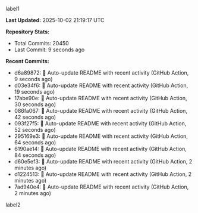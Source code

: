 
label1 
<!-- ACTIVITY_START -->
**Last Updated:** 2025-10-02 21:19:17 UTC

**Repository Stats:**
- Total Commits: 20450
- Last Commit: 9 seconds ago

**Recent Commits:**
- d6a89872: 🤖 Auto-update README with recent activity (GitHub Action, 9 seconds ago)
- d03e34f6: 🤖 Auto-update README with recent activity (GitHub Action, 19 seconds ago)
- 17abe90e: 🤖 Auto-update README with recent activity (GitHub Action, 30 seconds ago)
- 086fa067: 🤖 Auto-update README with recent activity (GitHub Action, 42 seconds ago)
- 093f27f5: 🤖 Auto-update README with recent activity (GitHub Action, 52 seconds ago)
- 295169e3: 🤖 Auto-update README with recent activity (GitHub Action, 64 seconds ago)
- 6190ae14: 🤖 Auto-update README with recent activity (GitHub Action, 84 seconds ago)
- d60e5ef3: 🤖 Auto-update README with recent activity (GitHub Action, 2 minutes ago)
- d1224513: 🤖 Auto-update README with recent activity (GitHub Action, 2 minutes ago)
- 7ad940e4: 🤖 Auto-update README with recent activity (GitHub Action, 2 minutes ago)
<!-- ACTIVITY_END -->

label2
